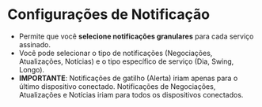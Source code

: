 # **Configurações de Notificação**

- Permite que você **selecione notificações granulares** para cada serviço assinado. 
- Você pode selecionar o tipo de notificações (Negociações, Atualizações, Notícias) e o tipo específico de serviço (Dia, Swing, Longo).
- **IMPORTANTE**: Notificações de gatilho (Alerta) iriam apenas para o último dispositivo conectado. Notificações de Negociações, Atualizações e Notícias iriam para todos os dispositivos conectados. 

